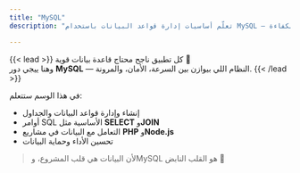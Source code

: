 ```yaml
---
title: "MySQL"
description: "تعلّم أساسيات إدارة قواعد البيانات باستخدام MySQL — النظام الأشهر لتخزين وتنظيم البيانات بكفاءة."

---
```


{{< lead >}}
كل تطبيق ناجح محتاج قاعدة بيانات قوية 💾  
وهنا ييجي دور **MySQL** — النظام اللي بيوازن بين السرعة، الأمان، والمرونة.
{{< /lead >}}

في هذا الوسم ستتعلم:
- إنشاء وإدارة قواعد البيانات والجداول  
- أوامر SQL الأساسية مثل **SELECT** و**JOIN**  
- التعامل مع البيانات في مشاريع **PHP** و**Node.js**  
- تحسين الأداء وحماية البيانات  

> لأن البيانات هي قلب المشروع، وMySQL هو القلب النابض 👑
